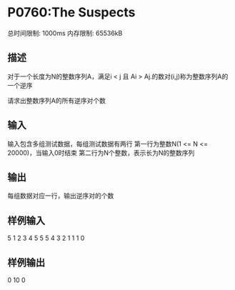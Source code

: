 # P0760:The Suspects

总时间限制: 1000ms 内存限制: 65536kB

## 描述
对于一个长度为N的整数序列A，满足i < j 且 Ai > Aj.的数对(i,j)称为整数序列A的一个逆序

请求出整数序列A的所有逆序对个数

## 输入
输入包含多组测试数据，每组测试数据有两行
第一行为整数N(1 <= N <= 20000)，当输入0时结束
第二行为N个整数，表示长为N的整数序列

## 输出
每组数据对应一行，输出逆序对的个数

## 样例输入
5
1 2 3 4 5
5
5 4 3 2 1
1
1
0

## 样例输出
0
10
0